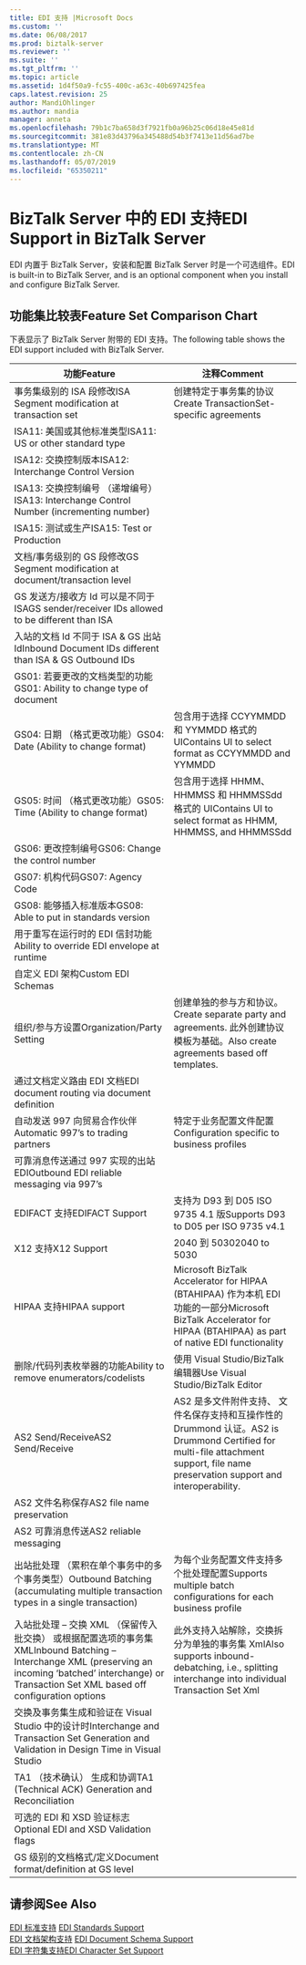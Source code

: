 ```yaml
---
title: EDI 支持 |Microsoft Docs
ms.custom: ''
ms.date: 06/08/2017
ms.prod: biztalk-server
ms.reviewer: ''
ms.suite: ''
ms.tgt_pltfrm: ''
ms.topic: article
ms.assetid: 1d4f50a9-fc55-400c-a63c-40b697425fea
caps.latest.revision: 25
author: MandiOhlinger
ms.author: mandia
manager: anneta
ms.openlocfilehash: 79b1c7ba658d3f7921fb0a96b25c06d18e45e81d
ms.sourcegitcommit: 381e83d43796a345488d54b3f7413e11d56ad7be
ms.translationtype: MT
ms.contentlocale: zh-CN
ms.lasthandoff: 05/07/2019
ms.locfileid: "65350211"
---
```

# <a name="edi-support-in-biztalk-server"></a><span data-ttu-id="638aa-102">BizTalk Server 中的 EDI 支持</span><span class="sxs-lookup"><span data-stu-id="638aa-102">EDI Support in BizTalk Server</span></span>
<span data-ttu-id="638aa-103">EDI 内置于 BizTalk Server，安装和配置 BizTalk Server 时是一个可选组件。</span><span class="sxs-lookup"><span data-stu-id="638aa-103">EDI is built-in to BizTalk Server, and is an optional component when you install and configure BizTalk Server.</span></span> 
  
## <a name="feature-set-comparison-chart"></a><span data-ttu-id="638aa-104">功能集比较表</span><span class="sxs-lookup"><span data-stu-id="638aa-104">Feature Set Comparison Chart</span></span>  
 <span data-ttu-id="638aa-105">下表显示了 BizTalk Server 附带的 EDI 支持。</span><span class="sxs-lookup"><span data-stu-id="638aa-105">The following table shows the EDI support included with BizTalk Server.</span></span>
  
|<span data-ttu-id="638aa-106">功能</span><span class="sxs-lookup"><span data-stu-id="638aa-106">Feature</span></span>|<span data-ttu-id="638aa-107">注释</span><span class="sxs-lookup"><span data-stu-id="638aa-107">Comment</span></span>|  
|---|---|
|<span data-ttu-id="638aa-108">事务集级别的 ISA 段修改</span><span class="sxs-lookup"><span data-stu-id="638aa-108">ISA    Segment modification at transaction set</span></span>| <span data-ttu-id="638aa-109">创建特定于事务集的协议</span><span class="sxs-lookup"><span data-stu-id="638aa-109">Create TransactionSet-specific agreements</span></span>|  
|<span data-ttu-id="638aa-110">ISA11:  美国或其他标准类型</span><span class="sxs-lookup"><span data-stu-id="638aa-110">ISA11:    US or other standard type</span></span>| |  
|<span data-ttu-id="638aa-111">ISA12:  交换控制版本</span><span class="sxs-lookup"><span data-stu-id="638aa-111">ISA12:    Interchange Control Version</span></span>| |  
|<span data-ttu-id="638aa-112">ISA13:  交换控制编号 （递增编号）</span><span class="sxs-lookup"><span data-stu-id="638aa-112">ISA13:    Interchange Control Number (incrementing number)</span></span>| |  
|<span data-ttu-id="638aa-113">ISA15:  测试或生产</span><span class="sxs-lookup"><span data-stu-id="638aa-113">ISA15:    Test or Production</span></span>| |  
|<span data-ttu-id="638aa-114">文档/事务级别的 GS 段修改</span><span class="sxs-lookup"><span data-stu-id="638aa-114">GS    Segment modification at document/transaction level</span></span>| |  
|<span data-ttu-id="638aa-115">GS 发送方/接收方 Id 可以是不同于 ISA</span><span class="sxs-lookup"><span data-stu-id="638aa-115">GS    sender/receiver IDs allowed to be different than ISA</span></span>| |  
|<span data-ttu-id="638aa-116">入站的文档 Id 不同于 ISA & GS 出站 Id</span><span class="sxs-lookup"><span data-stu-id="638aa-116">Inbound    Document IDs different than ISA & GS Outbound IDs</span></span>| |  
|<span data-ttu-id="638aa-117">GS01:  若要更改的文档类型的功能</span><span class="sxs-lookup"><span data-stu-id="638aa-117">GS01:    Ability to change type of document</span></span>| |  
|<span data-ttu-id="638aa-118">GS04:  日期 （格式更改功能）</span><span class="sxs-lookup"><span data-stu-id="638aa-118">GS04:    Date (Ability to change format)</span></span>|<span data-ttu-id="638aa-119">包含用于选择 CCYYMMDD 和 YYMMDD 格式的 UI</span><span class="sxs-lookup"><span data-stu-id="638aa-119">Contains UI to select format as CCYYMMDD and YYMMDD</span></span>|  
|<span data-ttu-id="638aa-120">GS05:  时间 （格式更改功能）</span><span class="sxs-lookup"><span data-stu-id="638aa-120">GS05:    Time (Ability to change format)</span></span>|<span data-ttu-id="638aa-121">包含用于选择 HHMM、 HHMMSS 和 HHMMSSdd 格式的 UI</span><span class="sxs-lookup"><span data-stu-id="638aa-121">Contains UI to select format as HHMM, HHMMSS, and HHMMSSdd</span></span>|  
|<span data-ttu-id="638aa-122">GS06:  更改控制编号</span><span class="sxs-lookup"><span data-stu-id="638aa-122">GS06:    Change the control number</span></span>| |  
|<span data-ttu-id="638aa-123">GS07:  机构代码</span><span class="sxs-lookup"><span data-stu-id="638aa-123">GS07:    Agency Code</span></span>| |  
|<span data-ttu-id="638aa-124">GS08:  能够插入标准版本</span><span class="sxs-lookup"><span data-stu-id="638aa-124">GS08:    Able to put in standards version</span></span>| |  
|<span data-ttu-id="638aa-125">用于重写在运行时的 EDI 信封功能</span><span class="sxs-lookup"><span data-stu-id="638aa-125">Ability to override EDI envelope at runtime</span></span>| |  
|<span data-ttu-id="638aa-126">自定义 EDI 架构</span><span class="sxs-lookup"><span data-stu-id="638aa-126">Custom    EDI Schemas</span></span>| |  
|<span data-ttu-id="638aa-127">组织/参与方设置</span><span class="sxs-lookup"><span data-stu-id="638aa-127">Organization/Party Setting</span></span>|<span data-ttu-id="638aa-128">创建单独的参与方和协议。</span><span class="sxs-lookup"><span data-stu-id="638aa-128">Create separate party and agreements.</span></span> <span data-ttu-id="638aa-129">此外创建协议模板为基础。</span><span class="sxs-lookup"><span data-stu-id="638aa-129">Also create agreements based off templates.</span></span>|  
|<span data-ttu-id="638aa-130">通过文档定义路由 EDI 文档</span><span class="sxs-lookup"><span data-stu-id="638aa-130">EDI    document routing via document definition</span></span>| |  
|<span data-ttu-id="638aa-131">自动发送 997 向贸易合作伙伴</span><span class="sxs-lookup"><span data-stu-id="638aa-131">Automatic 997’s to trading partners</span></span>|<span data-ttu-id="638aa-132">特定于业务配置文件配置</span><span class="sxs-lookup"><span data-stu-id="638aa-132">Configuration specific to business profiles</span></span>|  
|<span data-ttu-id="638aa-133">可靠消息传送通过 997 实现的出站 EDI</span><span class="sxs-lookup"><span data-stu-id="638aa-133">Outbound    EDI reliable messaging via 997’s</span></span>| |  
|<span data-ttu-id="638aa-134">EDIFACT 支持</span><span class="sxs-lookup"><span data-stu-id="638aa-134">EDIFACT    Support</span></span>|<span data-ttu-id="638aa-135">支持为 D93 到 D05 ISO 9735 4.1 版</span><span class="sxs-lookup"><span data-stu-id="638aa-135">Supports D93 to D05 per ISO 9735 v4.1</span></span>|  
|<span data-ttu-id="638aa-136">X12 支持</span><span class="sxs-lookup"><span data-stu-id="638aa-136">X12    Support</span></span>|<span data-ttu-id="638aa-137">2040 到 5030</span><span class="sxs-lookup"><span data-stu-id="638aa-137">2040 to 5030</span></span>|  
|<span data-ttu-id="638aa-138">HIPAA 支持</span><span class="sxs-lookup"><span data-stu-id="638aa-138">HIPAA support</span></span>| <span data-ttu-id="638aa-139">Microsoft BizTalk Accelerator for HIPAA (BTAHIPAA) 作为本机 EDI 功能的一部分</span><span class="sxs-lookup"><span data-stu-id="638aa-139">Microsoft BizTalk Accelerator for HIPAA (BTAHIPAA) as  part of native EDI functionality</span></span>|  
|<span data-ttu-id="638aa-140">删除/代码列表枚举器的功能</span><span class="sxs-lookup"><span data-stu-id="638aa-140">Ability to remove enumerators/codelists</span></span>|<span data-ttu-id="638aa-141">使用 Visual Studio/BizTalk 编辑器</span><span class="sxs-lookup"><span data-stu-id="638aa-141">Use Visual Studio/BizTalk Editor</span></span>|  
|<span data-ttu-id="638aa-142">AS2    Send/Receive</span><span class="sxs-lookup"><span data-stu-id="638aa-142">AS2    Send/Receive</span></span>| <span data-ttu-id="638aa-143">AS2 是多文件附件支持、 文件名保存支持和互操作性的 Drummond 认证。</span><span class="sxs-lookup"><span data-stu-id="638aa-143">AS2 is Drummond Certified for multi-file attachment support, file name preservation support and interoperability.</span></span>|  
|<span data-ttu-id="638aa-144">AS2 文件名称保存</span><span class="sxs-lookup"><span data-stu-id="638aa-144">AS2 file name preservation</span></span>| |  
|<span data-ttu-id="638aa-145">AS2 可靠消息传送</span><span class="sxs-lookup"><span data-stu-id="638aa-145">AS2 reliable messaging</span></span>| |  
|<span data-ttu-id="638aa-146">出站批处理 （累积在单个事务中的多个事务类型）</span><span class="sxs-lookup"><span data-stu-id="638aa-146">Outbound    Batching (accumulating multiple transaction types in a single transaction)</span></span>|<span data-ttu-id="638aa-147">为每个业务配置文件支持多个批处理配置</span><span class="sxs-lookup"><span data-stu-id="638aa-147">Supports multiple batch configurations for each business profile</span></span>|  
|<span data-ttu-id="638aa-148">入站批处理 – 交换 XML （保留传入批交换） 或根据配置选项的事务集 XML</span><span class="sxs-lookup"><span data-stu-id="638aa-148">Inbound    Batching – Interchange XML (preserving an incoming ‘batched’ interchange) or Transaction Set XML based off configuration options</span></span>|<span data-ttu-id="638aa-149">此外支持入站解除，交换拆分为单独的事务集 Xml</span><span class="sxs-lookup"><span data-stu-id="638aa-149">Also supports inbound-debatching, i.e., splitting interchange into individual Transaction Set Xml</span></span>|  
|<span data-ttu-id="638aa-150">交换及事务集生成和验证在 Visual Studio 中的设计时</span><span class="sxs-lookup"><span data-stu-id="638aa-150">Interchange    and Transaction Set Generation and Validation in Design Time in Visual Studio</span></span>| |  
|<span data-ttu-id="638aa-151">TA1 （技术确认） 生成和协调</span><span class="sxs-lookup"><span data-stu-id="638aa-151">TA1    (Technical ACK) Generation and Reconciliation</span></span>| |  
|<span data-ttu-id="638aa-152">可选的 EDI 和 XSD 验证标志</span><span class="sxs-lookup"><span data-stu-id="638aa-152">Optional    EDI and XSD Validation flags</span></span>| |  
|<span data-ttu-id="638aa-153">GS 级别的文档格式/定义</span><span class="sxs-lookup"><span data-stu-id="638aa-153">Document    format/definition at GS level</span></span>| |  
  
## <a name="see-also"></a><span data-ttu-id="638aa-154">请参阅</span><span class="sxs-lookup"><span data-stu-id="638aa-154">See Also</span></span>  
 <span data-ttu-id="638aa-155">[EDI 标准支持](../core/edi-standards-support.md) </span><span class="sxs-lookup"><span data-stu-id="638aa-155">[EDI Standards Support](../core/edi-standards-support.md) </span></span>  
 <span data-ttu-id="638aa-156">[EDI 文档架构支持](../core/edi-document-schema-support.md) </span><span class="sxs-lookup"><span data-stu-id="638aa-156">[EDI Document Schema Support](../core/edi-document-schema-support.md) </span></span>  
 [<span data-ttu-id="638aa-157">EDI 字符集支持</span><span class="sxs-lookup"><span data-stu-id="638aa-157">EDI Character Set Support</span></span>](../core/edi-character-set-support.md)